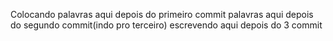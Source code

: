 Colocando palavras aqui depois do primeiro commit 
palavras aqui depois do segundo commit(indo pro terceiro)
escrevendo aqui depois do 3 commit 